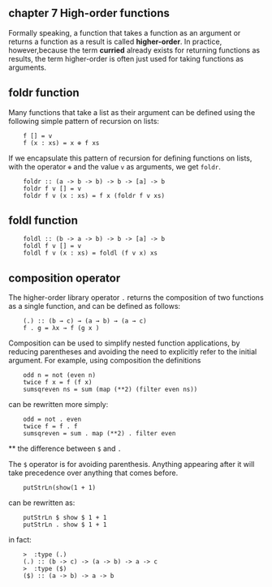 ## chapter 7 High-order functions

Formally speaking, a function that takes a function as an argument or returns a function as a result is called **higher-order**. 
In practice, however,because the term **curried** already exists for returning functions as results, 
the term higher-order is often just used for taking functions as arguments.


## foldr function

Many functions that take a list as their argument can be defined using the
following simple pattern of recursion on lists:

        f [] = v
        f (x : xs) = x ⊕ f xs
        
If we encapsulate this pattern of recursion for defining functions on lists, with the operator ``` ⊕ ``` and the value ```v``` as arguments, we get ```foldr```.

        foldr :: (a -> b -> b) -> b -> [a] -> b
        foldr f v [] = v
        foldr f v (x : xs) = f x (foldr f v xs)

## foldl function

        foldl :: (b -> a -> b) -> b -> [a] -> b
        foldl f v [] = v
        foldl f v (x : xs) = foldl (f v x) xs

## composition operator

The higher-order library operator ```.``` returns the composition of two functions
as a single function, and can be defined as follows:

        (.) :: (b → c) → (a → b) → (a → c)
        f . g = λx → f (g x )

Composition can be used to simplify nested function applications, by reducing parentheses 
and avoiding the need to explicitly refer to the initial argument.
For example, using composition the definitions

        odd n = not (even n)
        twice f x = f (f x)
        sumsqreven ns = sum (map (**2) (filter even ns))

can be rewritten more simply:

        odd = not . even
        twice f = f . f
        sumsqreven = sum . map (**2) . filter even

** the difference between ```$``` and ```.```

The ```$``` operator is for avoiding parenthesis. Anything appearing after it will take precedence over anything that comes before.

        putStrLn(show(1 + 1)

can be rewritten as:

        putStrLn $ show $ 1 + 1
        putStrLn . show $ 1 + 1

in fact:

        >  :type (.)
        (.) :: (b -> c) -> (a -> b) -> a -> c
        >  :type ($)
        ($) :: (a -> b) -> a -> b
